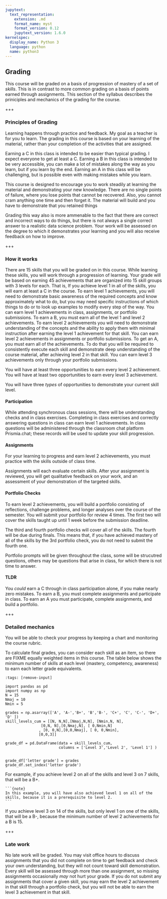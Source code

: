 ```yaml
---
jupytext:
  text_representation:
    extension: .md
    format_name: myst
    format_version: 0.12
    jupytext_version: 1.6.0
kernelspec:
  display_name: Python 3
  language: python
  name: python3
---
```


## Grading

This course will be graded on a basis of progression of mastery of a set of *skills*. This is in contrast to more common grading on a basis of points earned through assignments. This section of the syllabus describes the priniciples and mechanics of the grading for the course.

+++

### Principles of Grading

Learning happens through practice and feedback. My goal as a teacher is for you to learn. The grading in this course is based on your learning of the material, rather than your completion of the activities that are assigned.

Earning a C in this class is intended to be easier than typical grading. I expect everyone to get at least a C.
Earning a B in this class is intended to be very accessible, you can make a lot of mistakes along the way as you learn, but if you learn by the end.
Earning an A in this class will be challenging, but is possible even with making mistakes while you learn.


This course is designed to encourage you to work steadily at learning the material and demonstrating your new knowledge. There are no single points of failure, where you lose points that cannot be recovered. Also, you cannot cram anything one time and then forget it. The material will build and you have to demonstrate that you retained things

Grading this way also is more ammenable to the fact that there are correct and incorrect ways to do things, but there is not always a single correct answer to a realistic data science problem. Your work will be assessed on the degree to which it demonstrates your learning and you will also receive feedback on how to improve.

+++

### How it works

There are 15 skills that you will be graded on in this course.
While learning these skills, you will work through a progression of learning.
Your grade will be based on earning 45 achievements that are organized into 15 skill groups with 3 levels for each.
That is,
If you achieve level 1 in all of the skills, you will earn at least a C in the course. To earn level 1 achievements, you will need to demonstrate basic awareness of the required concepts and know approximately what to do, but you may need specific instructions of which things to do or to look up examples to modify every step of the way. You can earn level 1 achievements in class, assignments, or portfolio submissions.
To earn a B, you must earn all of the level 1 and level 2 achievements. To earn level 2 achievements you will need to demonstrate understanding of the concepts and the ability to apply them with minimal instruction after earning the level 1 achievement for that skill. You can earn level 2 achievements in assignments or portfolio submissions.
To get an A, you must earn all of the achievements. To do that you will be required to consistently execute each skill and demonstrate deep understanding of the course material, after achieving level 2 in that skill. You can earn level 3 achievements only through your portfolio submissions.



You will have at least three opportunities to earn every level 2 achievement.
You will have at least two opportunities to earn every level 3 achievement.

You will have three *types* of opportunities to demonstrate your current skill level.

#### Participation

While attending synchronous class sessions, there will be understanding checks and in class exercises.
Completing in class exercises and correctly answering questions in class can earn level 1 achievements.
In class questions will be administered through the classroom chat platform Prismia.chat; these records will be used to update your skill progression.

#### Assignments

For your learning to progress and earn level 2 achievements, you must practice with the skills outside of class time.

Assignments will each evaluate certain skills. After your assignment is reviewed, you will get qualitative feedback on your work, and an assessment of your demonstration of the targeted skills.

#### Portfolio Checks

To earn level 2 achievements, you will build a portfolio consisting of reflections, challenge problems, and longer analyses over the course of the semester.
You will submit your portfolio for review 4 times.
The first two will cover the skills taught up until 1 week before the submission deadline.
<!-- The first portfolio check will cover skills FIXME.
The second portfolio check will cover skills FIXME. -->
The third and fourth portfolio checks will cover all of the skills.
The fourth will be due during finals. This means that, if you have achieved mastery of all of the skills by the 3rd portfolio check, you do not need to submit the fourth one.

Portfolio prompts will be given throughout the class, some will be strucutred questions, others may be questions that arise in class, for which there is not time to answer.

#### TLDR

You *could* earn a C through in class participation alone, if you make nearly zero mistakes. To earn a B, you must complete assignments and participate in class. To earn an A you must participate, complete assignments, and build a portfolio.

+++

### Detailed mechanics

You will be able to check your progress by keeping a chart and monitoring the course rubric.

To calculate final grades, you can consider each skill as an item, so there are FIXME equally weighted items in this course. The table below shows the minimum number of skills at each level (mastery, competency, awareness) to earn each letter grade equivalents.  

```{code-cell} ipython3
:tags: [remove-input]

import pandas as pd
import numpy as np
N = 15
Nmaj = 10
Nmin = 5

grades = np.asarray(['A', 'A-','B+', 'B','B-', 'C+', 'C', 'C-', 'D+', 'D' ])
skill_levels_cum = [[N, N,N],[Nmaj,N,N], [Nmin,N, N],
                [0,N, N],[0,Nmaj,N], [ 0,Nmin,N]
               , [0, 0,N],[0,0,Nmaj], [ 0, 0,Nmin],
               [0,0,3]]

grade_df = pd.DataFrame(data = skill_levels_cum,
                        columns = ['Level 3','Level 2', 'Level 1'] )


grade_df['letter grade'] = grades
grade_df.set_index('letter grade')
```

For example, if you achieve level 2 on all of the skills and level 3 on 7 skills, that will be a B+.
````{margin}
```{note}
In this example, you will have also achieved level 1 on all of the skills, because it is a prerequisite to level 2.
```
````

If you achieve level 3 on 14 of the skills, but only level 1 on one of the skills, that will be a B-, because the minimum number of level 2 achievements for a B is 15.


+++

### Late work

No late work will be graded. You may visit office hours to discuss assignments that you did not complete on time to get feedback and check your own understanding, but they will not count toward skill demonstration. Every skill will be assessed through more than one assignment, so missing assignments occasionally *may* not hurt your grade. If you do not submit any assignments that cover a given skill, you may earn the level 2 achievement in that skill through a portfolio check, but you will not be able to earn the level 3 achievement in that skill.
